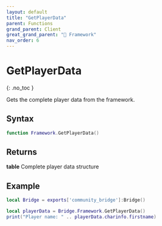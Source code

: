 ```yaml
---
layout: default
title: "GetPlayerData"
parent: Functions
grand_parent: Client
great_grand_parent: "🧩 Framework"
nav_order: 6
---
```


# GetPlayerData
{: .no_toc }

Gets the complete player data from the framework.

## Syntax

```lua
function Framework.GetPlayerData()
```

## Returns

**table**
Complete player data structure

## Example

```lua
local Bridge = exports['community_bridge']:Bridge()

local playerData = Bridge.Framework.GetPlayerData()
print("Player name: " .. playerData.charinfo.firstname)
```
